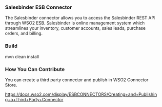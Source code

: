 ### Salesbinder ESB Connector

The Salesbinder connector allows you to access the Salesbinder REST API through WSO2 ESB. Salesbinder is online management
system which streamlines your inventory, customer accounts, sales leads, purchase orders, and billing.

### Build

mvn clean install

### How You Can Contribute
You can create a third party connector and publish in WSO2 Connector Store.

https://docs.wso2.com/display/ESBCONNECTORS/Creating+and+Publishing+a+Third+Party+Connector
